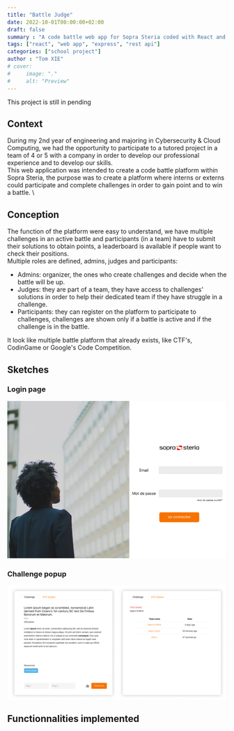 ```yaml
---
title: "Battle Judge"
date: 2022-10-01T00:00:00+02:00
draft: false
summary : "A code battle web app for Sopra Steria coded with React and Express"
tags: ["react", "web app", "express", "rest api"]
categories: ["school project"]
author : "Tom XIE"
# cover:
#     image: "."
#     alt: "Preview"
---
```


This project is still in pending

## Context

During my 2nd year of engineering and majoring in Cybersecurity & Cloud Computing, we had the opportunity to participate to a tutored project in a team of 4 or 5 with a company in order to develop our professional experience and to develop our skills. \
This web application was intended to create a code battle platform within Sopra Steria, the purpose was to create a platform where interns or externs could participate and complete challenges in order to gain point and to win a battle. \
 
## Conception

The function of the platform were easy to understand, we have multiple challenges in an active battle and participants (in a team) have to submit their solutions to obtain points, a leaderboard is available if people want to check their positions. \
Multiple roles are defined, admins, judges and participants:
- Admins: organizer, the ones who create challenges and decide when the battle will be up.
- Judges: they are part of a team, they have access to challenges' solutions in order to help their dedicated team if they have struggle in a challenge.
- Participants: they can register on the platform to participate to challenges, challenges are shown only if a battle is active and if the challenge is in the battle.

It look like multiple battle platform that already exists, like CTF's, CodinGame or Google's Code Competition.

## Sketches

### Login page
![Login page](login.png)
### Challenge popup
![Challenge popup](challenge_popup.png)

## Functionnalities implemented

